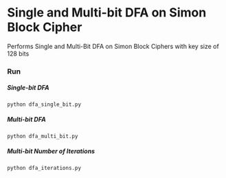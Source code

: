# Single and Multi-bit DFA on Simon Block Cipher
Performs Single and Multi-Bit DFA on Simon Block Ciphers with key size of 128 bits

### Run

##### Single-bit DFA

    python dfa_single_bit.py

##### Multi-bit DFA

    python dfa_multi_bit.py

##### Multi-bit Number of Iterations

    python dfa_iterations.py

